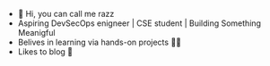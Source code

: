 - 👋 Hi, you can call me razz
- Aspiring DevSecOps enigneer | CSE student | Building Something Meanigful 
- Belives in learning via hands-on projects 👻👻
- Likes to blog 👾
